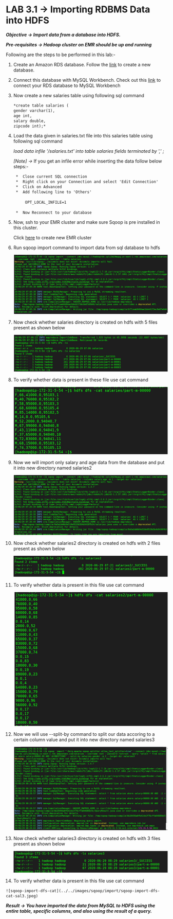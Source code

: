 # LAB 3.1 -> Importing RDBMS Data into HDFS

***Objective -> Import data from a database into HDFS.***

***Pre-requisites -> Hadoop cluster on EMR should be up and running***

Following are the steps to be performed in this lab:-

1. Create an Amazon RDS database. Follow the [link](https://github.com/prem1204/Pranay-CDAC/blob/aws-cloud/aws-services/rds-create-database.md) to create a new database.

2. Connect this database with MySQL Workbench. Check out this [link](https://github.com/prem1204/Pranay-CDAC/blob/aws-cloud/aws-services/rds-connect-db.md) to connect your RDS database to MySQL Workbench
   
3. Now create a new salaries table using following sql command

    ```
    *create table salaries (
    gender varchar(1),
    age int,
    salary double,
    zipcode int);*
    ```

4. Load the data given in salaries.txt file into this salaries table using following sql command

    *load data infile '<path-to-file>/salaries.txt' into table salaries fields terminated by ',' ;*

    *[Note] ->* If you get an infile error while inserting the data follow below steps:-

        *  Close current SQL connection
        *  Right click on your Connection and select 'Edit Connection'
        *  Click on Advanced
        *  Add following line to 'Others'

            OPT_LOCAL_INFILE=1

        *  Now Reconnect to your database

5. Now, ssh to your EMR cluster and make sure Sqoop is pre installed in this cluster. 

    Click [here](https://github.com/prem1204/Pranay-CDAC/blob/Big-Data/aws-services/emr-cluster-creation.md) to create new EMR cluster

6. Run sqoop import command to import data from sql database to hdfs

    ![sqoop-import](../../images/sqoop/import/sqoop-import.jpeg)

7. Now check whether salaries directory is created on hdfs with 5 files present as shown below

    ![sqoop-import-dfs-ls](../../images/sqoop/import/sqoop-import-dfs-ls.jpeg)

8. To verify whether data is present in these file use cat command

    ![sqoop-import-dfs-cat](../../images/sqoop/import/sqoop-import-dfs-cat.jpeg)

9. Now we will import only salary and age data from the database and put it into new directory named salaries2

    ![sqoop-import](../../images/sqoop/import/sqoop-import-sal-age.jpeg)

10. Now check whether salaries2 directory is created on hdfs with 2 files present as shown below

    ![sqoop-import-dfs-ls](../../images/sqoop/import/sqoop-import-dfs-ls-sal2.jpeg)

11. To verify whether data is present in this file use cat command

    ![sqoop-import-dfs-cat](../../images/sqoop/import/sqoop-import-dfs-cat-sal2.jpeg)

12. Now we will use --split-by command to split our data accoring to a certain column value and put it into new directory named salaries3

    ![sqoop-import](../../images/sqoop/import/sqoop-import-sal3.jpeg)

13. Now check whether salaries3 directory is created on hdfs with 3 files present as shown below

    ![sqoop-import-dfs-ls](../../images/sqoop/import/sqoop-import-dfs-ls-sal3.jpeg)

14.  To verify whether data is present in this file use cat command

    ![sqoop-import-dfs-cat](../../images/sqoop/import/sqoop-import-dfs-cat-sal3.jpeg)

***Result -> You have imported the data from MySQL to HDFS using the entire table, specific columns, and also using the result of a query.***
